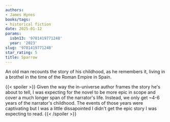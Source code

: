 ```yaml
---
authors:
- James Hynes
books/tags:
- historical fiction
date: 2025-01-12
params:
  isbn13: '9781419771248'
  year: '2023'
slug: '9781419771248'
star_rating: 5
title: Sparrow
---
```


An old man recounts the story of his childhood, as he remembers it, living in a brothel in the time of the Roman Empire in Spain.

<!--more-->

{{< spoiler >}}
Given the way the in-universe author frames the story he's about to tell, I was expecting for the novel to be more epic in scope and cover a much longer span of the narrator's life. Instead, we only get ~4-6 years of the narrator's childhood. The events of those years were captivating but I was a little dissapointed I didn't get the epic story I was expecting to read.
{{< /spoiler >}}
